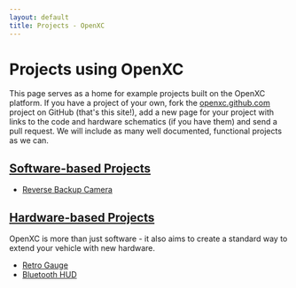 ```yaml
---
layout: default
title: Projects - OpenXC
---
```


<div class="page-header">
    <h1>Projects using OpenXC</h1>
</div>

This page serves as a home for example projects built on the OpenXC platform. If
you have a project of your own, fork the [openxc.github.com][] project on GitHub
(that's this site!), add a new page for your project with links to the code and
hardware schematics (if you have them) and send a pull request. We will include
as many well documented, functional projects as we can.

<div class="page-header">
<h2><a href="#software" name="software">Software-based Projects</a></h2>
</div>

* [Reverse Backup Camera](/projects/software/backup-camera.html)

<div class="page-header">
<h2><a href="#hardware" name="hardware">Hardware-based Projects</a></h2>
</div>

OpenXC is more than just software - it also aims to create a standard way to
extend your vehicle with new hardware.

* [Retro Gauge](/projects/hardware/retro-gauge.html)
* [Bluetooth HUD](/projects/hardware/bluetooth-hud.html)

[openxc.github.com]: https://github.com/openxc/openxc.github.com
